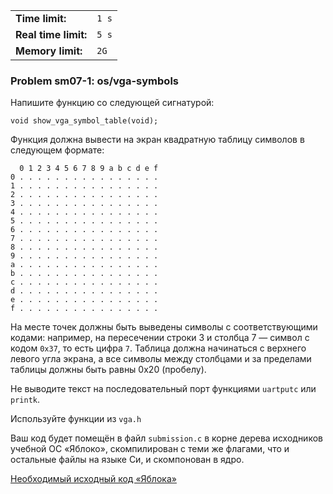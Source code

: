 |                      |       |
|----------------------|-------|
| **Time limit:**      | `1 s` |
| **Real time limit:** | `5 s` |
| **Memory limit:**    | `2G`  |


### Problem sm07-1: os/vga-symbols

Напишите функцию со следующей сигнатурой:

    
    
    void show_vga_symbol_table(void);

Функция должна вывести на экран квадратную таблицу символов в следующем формате:

    
    
      0 1 2 3 4 5 6 7 8 9 a b c d e f
    0 . . . . . . . . . . . . . . . .
    1 . . . . . . . . . . . . . . . .
    2 . . . . . . . . . . . . . . . .
    3 . . . . . . . . . . . . . . . .
    4 . . . . . . . . . . . . . . . .
    5 . . . . . . . . . . . . . . . .
    6 . . . . . . . . . . . . . . . .
    7 . . . . . . . . . . . . . . . .
    8 . . . . . . . . . . . . . . . .
    9 . . . . . . . . . . . . . . . .
    a . . . . . . . . . . . . . . . .
    b . . . . . . . . . . . . . . . .
    c . . . . . . . . . . . . . . . .
    d . . . . . . . . . . . . . . . .
    e . . . . . . . . . . . . . . . .
    f . . . . . . . . . . . . . . . .

На месте точек должны быть выведены символы с соответствующими кодами: например, на пересечении
строки 3 и столбца 7 — символ с кодом `0x37`, то есть цифра `7`. Таблица должна начинаться с
верхнего левого угла экрана, а все символы между столбцами и за пределами таблицы должны быть равны
0x20 (пробелу).

Не выводите текст на последовательный порт функциями `uartputc` или `printk`.

Используйте функции из `vga.h`

Ваш код будет помещён в файл `submission.c` в корне дерева исходников учебной ОС «Яблоко»,
скомпилирован с теми же флагами, что и остальные файлы на языке Си, и скомпонован в ядро.

[Необходимый исходный код «Яблока»](https://github.com/hse-cs-ami/yabloko-public/tree/vga-symbols)

